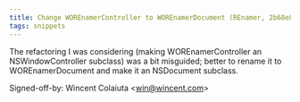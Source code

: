 ```yaml
---
title: Change WOREnamerController to WOREnamerDocument (REnamer, 2b68e85)
tags: snippets
---
```


The refactoring I was considering (making WOREnamerController an NSWindowController subclass) was a bit misguided; better to rename it to WOREnamerDocument and make it an NSDocument subclass.

Signed-off-by: Wincent Colaiuta &lt;win@wincent.com&gt;
